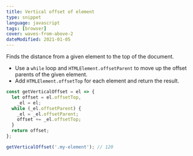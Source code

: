```yaml
---
title: Vertical offset of element
type: snippet
language: javascript
tags: [browser]
cover: waves-from-above-2
dateModified: 2021-01-05
---
```


Finds the distance from a given element to the top of the document.

- Use a `while` loop and `HTMLElement.offsetParent` to move up the offset parents of the given element.
- Add `HTMLElement.offsetTop` for each element and return the result.

```js
const getVerticalOffset = el => {
  let offset = el.offsetTop,
    _el = el;
  while (_el.offsetParent) {
    _el = _el.offsetParent;
    offset += _el.offsetTop;
  }
  return offset;
};

getVerticalOffset('.my-element'); // 120
```
